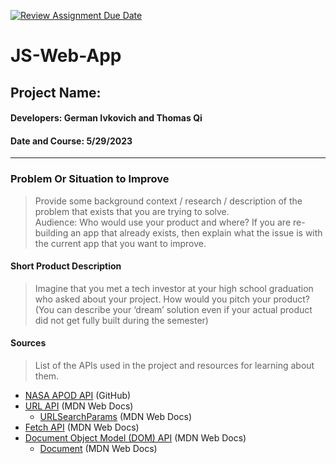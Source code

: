 [![Review Assignment Due Date](https://classroom.github.com/assets/deadline-readme-button-24ddc0f5d75046c5622901739e7c5dd533143b0c8e959d652212380cedb1ea36.svg)](https://classroom.github.com/a/_AfzJBUU)

# JS-Web-App

## Project Name:

#### Developers: German Ivkovich and Thomas Qi

#### Date and Course: 5/29/2023

<hr>

### Problem Or Situation to Improve

> Provide some background context / research / description of the problem that exists that you are trying to solve.  
> Audience: Who would use your product and where?
> If you are re-building an app that already exists, then explain what the issue is with the current app that you want to improve.

> >

#### Short Product Description

> Imagine that you met a tech investor at your high school graduation who asked about your project. How would you pitch your product?
> (You can describe your ‘dream’ solution even if your actual product did not get fully built during the semester)

> >

#### Sources

> List of the APIs used in the project and resources for learning about them.

- [NASA APOD API](https://github.com/nasa/apod-api) (GitHub)
- [URL API](https://developer.mozilla.org/en-US/docs/Web/API/URL_API) (MDN Web Docs)
  - [URLSearchParams](https://developer.mozilla.org/en-US/docs/Web/API/URLSearchParams) (MDN Web Docs)
- [Fetch API](https://developer.mozilla.org/en-US/docs/Web/API/Fetch_API) (MDN Web Docs)
- [Document Object Model (DOM) API](https://developer.mozilla.org/en-US/docs/Web/API/Document_Object_Model) (MDN Web Docs)
  - [Document](https://developer.mozilla.org/en-US/docs/Web/API/Document) (MDN Web Docs)
